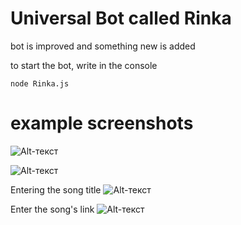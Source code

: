 # Universal Bot called Rinka

bot is improved and something new is added

to start the bot, write in the console
```
node Rinka.js 
```

# example screenshots

![Alt-текст](https://i.ibb.co/SxhSdpG/image.png)

![Alt-текст](https://i.ibb.co/9bVqvNL/Screenshot-2.png)

Entering the song title
![Alt-текст](https://i.ibb.co/31PDCnr/Screenshot-2.png)

Enter the song's link
![Alt-текст](https://i.ibb.co/Y2NpRpS/Screenshot-3.png)